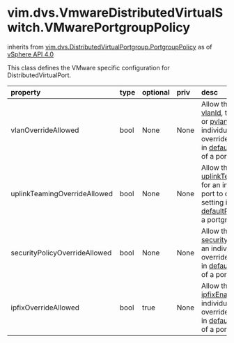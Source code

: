vim.dvs.VmwareDistributedVirtualSwitch.VMwarePortgroupPolicy
============================================================
inherits from [vim.dvs.DistributedVirtualPortgroup.PortgroupPolicy](docs/vim.dvs.DistributedVirtualPortgroup.PortgroupPolicy.md)
as of [vSphere API 4.0](vim.version.md#vim.version.version5)


This class defines the VMware specific configuration for   DistributedVirtualPort.

| property | type | optional | priv | desc |
|:---------|:-----|:---------|:-----|:-----|
| vlanOverrideAllowed | bool | None | None | Allow the setting of   <a href="vim.dvs.VmwareDistributedVirtualSwitch.VlanIdSpec.md#vlanId">vlanId</a>, trunk   <a href="vim.dvs.VmwareDistributedVirtualSwitch.TrunkVlanSpec.md#vlanId">vlanId</a>, or   <a href="vim.dvs.VmwareDistributedVirtualSwitch.PvlanSpec.md#pvlanId">pvlanId</a>   for an individual port to override the setting in   <a href="vim.dvs.DistributedVirtualPortgroup.ConfigInfo.md#defaultPortConfig">defaultPortConfig</a> of   a portgroup. |
| uplinkTeamingOverrideAllowed | bool | None | None | Allow the setting of   <a href="vim.dvs.VmwareDistributedVirtualSwitch.VmwarePortConfigPolicy.md#uplinkTeamingPolicy">uplinkTeamingPolicy</a>   for an individual port to override the setting in   <a href="vim.dvs.DistributedVirtualPortgroup.ConfigInfo.md#defaultPortConfig">defaultPortConfig</a> of   a portgroup. |
| securityPolicyOverrideAllowed | bool | None | None | Allow the setting of   <a href="vim.dvs.VmwareDistributedVirtualSwitch.VmwarePortConfigPolicy.md#securityPolicy">securityPolicy</a>   for an individual port to override the setting in   <a href="vim.dvs.DistributedVirtualPortgroup.ConfigInfo.md#defaultPortConfig">defaultPortConfig</a> of   a portgroup. |
| ipfixOverrideAllowed | bool | true | None | Allow the setting of   <a href="vim.dvs.VmwareDistributedVirtualSwitch.VmwarePortConfigPolicy.md#ipfixEnabled">ipfixEnabled</a>   for an individual port to override the setting in   <a href="vim.dvs.DistributedVirtualPortgroup.ConfigInfo.md#defaultPortConfig">defaultPortConfig</a> of   a portgroup. |


